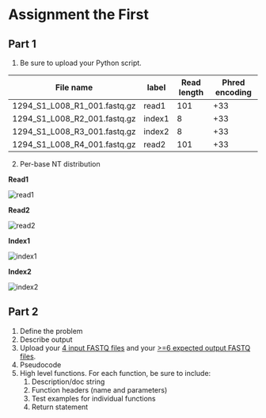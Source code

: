 # Assignment the First

## Part 1
1. Be sure to upload your Python script.

| File name | label | Read length | Phred encoding |
|---|---|---|---|
| 1294_S1_L008_R1_001.fastq.gz | read1 | 101 | +33 |
| 1294_S1_L008_R2_001.fastq.gz | index1 | 8 | +33 |
| 1294_S1_L008_R3_001.fastq.gz | index2 | 8 | +33 |
| 1294_S1_L008_R4_001.fastq.gz | read2 | 101 | +33 |

2. Per-base NT distribution

**Read1**

![read1](https://user-images.githubusercontent.com/68506950/181681113-da9e4080-8ca0-433d-afa1-50ca72168ce2.png)


**Read2**


![read2](https://user-images.githubusercontent.com/68506950/181684308-0da662aa-87e5-4d8a-81b1-8507496e68dd.png)


**Index1**

![index1](https://user-images.githubusercontent.com/68506950/181684363-65044444-288e-4e20-bea3-eda998e39aab.png)


**Index2**

![index2](https://user-images.githubusercontent.com/68506950/181684382-56fab833-6185-4d46-b3ba-85799b108e86.png)


## Part 2
1. Define the problem
2. Describe output
3. Upload your [4 input FASTQ files](../TEST-input_FASTQ) and your [>=6 expected output FASTQ files](../TEST-output_FASTQ).
4. Pseudocode
5. High level functions. For each function, be sure to include:
    1. Description/doc string
    2. Function headers (name and parameters)
    3. Test examples for individual functions
    4. Return statement
